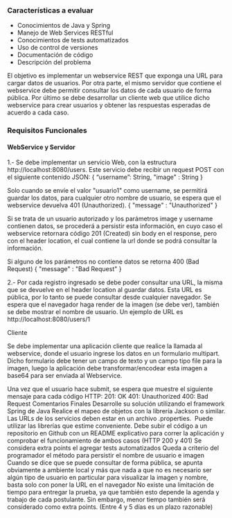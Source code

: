 ### Características a evaluar
* Conocimientos de Java y Spring
* Manejo de Web Services RESTful
* Conocimientos de tests automatizados
* Uso de control de versiones
* Documentación de código
* Descripción del problema

El objetivo es implementar un webservice REST que exponga una URL para cargar datos de usuarios. Por otra parte, el mismo servidor que contiene el webservice debe permitir consultar los datos de cada usuario de forma pública. Por último se debe desarrollar un cliente web que utilice dicho webservice para crear usuarios y obtener las respuestas esperadas de acuerdo a cada caso.

### Requisitos Funcionales

#### WebService y Servidor

1.- Se debe implementar un servicio Web, con la estructura http://localhost:8080/users. Este servicio debe recibir un request POST con el siguiente contenido JSON:
{
  “username”: String,
  "image"   : String
}

Solo cuando se envíe el valor "usuario1" como username, se permitirá guardar los datos, para cualquier otro nombre de usuario, se espera que el webservice devuelva 401 (Unauthorized).
{
  "message" : "Unauthorized"
}

Si se trata de un usuario autorizado y los parámetros image y username contienen datos, se procederá a persistir esta información, en cuyo caso el webservice retornara código 201 (Created) sin body en el response, pero con el header location, el cual contiene la url donde se podrá consultar la información.

Si alguno de los parámetros no contiene datos se retorna 400 (Bad Request)
{
  "message" : "Bad Request"
}

2.- Por cada registro ingresado se debe poder consultar una URL, la misma que se devuelve en el header location al guardar datos. Esta URL es pública, por lo tanto se puede consultar desde cualquier navegador. Se espera que el navegador haga render de la imagen (se debe ver), también se debe mostrar el nombre de usuario. Un ejemplo de URL es http://localhost:8080/users/1

Cliente

Se debe implementar una aplicación cliente que realice la llamada al webservice, donde el usuario ingrese los datos en un formulario multipart. Dicho formulario debe tener un campo de texto y un campo tipo file para la imagen, luego la aplicación debe transformar/encodear esta imagen a base64 para ser enviada al Webservice.

Una vez que el usuario hace submit, se espera que muestre el siguiente mensaje para cada código HTTP:
201: OK
401: Unauthorized
400: Bad Request
Comentarios Finales
Desarrolle su solución utilizando el framework Spring de Java
Realice el mapeo de objetos con la librería Jackson o similar.
Las URLs de los servicios deben estar en un archivo .properties. ­ Puede utilizar las librerías que estime conveniente.
Debe subir el código a un repositorio en Github con un README explicativo para correr la aplicación y comprobar el funcionamiento de ambos casos (HTTP 200 y 401)
Se considera extra points el agregar tests automatizados
Queda a criterio del programador el método para persistir el nombre de usuario e imagen
Cuando se dice que se puede consultar de forma pública, se apunta obviamente a ambiente local y más que nada a que no es necesario ser algún tipo de usuario en particular para visualizar la imagen y nombre, basta solo con poner la URL en el navegador
No existe una limitación de tiempo para entregar la prueba, ya que también esto depende la agenda y trabajo de cada postulante. Sin embargo, menor tiempo también será considerado como extra points. (Entre 4 y 5 días es un plazo razonable)
